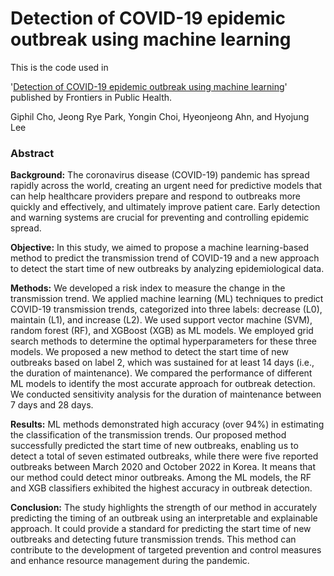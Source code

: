 # Detection of COVID-19 epidemic outbreak using machine learning

This is the code used in 

'[Detection of COVID-19 epidemic outbreak using machine learning](https://www.frontiersin.org/articles/10.3389/fpubh.2023.1252357/full?&utm_source=Email_to_authors_&utm_medium=Email&utm_content=T1_11.5e1_author&utm_campaign=Email_publication&field=&journalName=Frontiers_in_Public_Health&id=1252357)' published by Frontiers in Public Health.

Giphil Cho, Jeong Rye Park, Yongin Choi, Hyeonjeong Ahn, and Hyojung Lee


### Abstract

**Background:** The coronavirus disease (COVID-19) pandemic has spread rapidly across the world, creating an urgent need for predictive models that can help healthcare providers prepare and respond to outbreaks more quickly and effectively, and ultimately improve patient care. Early detection and warning systems are crucial for preventing and controlling epidemic spread.

**Objective:** In this study, we aimed to propose a machine learning-based method to predict the transmission trend of COVID-19 and a new approach to detect the start time of new outbreaks by analyzing epidemiological data.

**Methods:** We developed a risk index to measure the change in the transmission trend. We applied machine learning (ML) techniques to predict COVID-19 transmission trends, categorized into three labels: decrease (L0), maintain (L1), and increase (L2). We used support vector machine (SVM), random forest (RF), and XGBoost (XGB) as ML models. We employed grid search methods to determine the optimal hyperparameters for these three models. We proposed a new method to detect the start time of new outbreaks based on label 2, which was sustained for at least 14 days (i.e., the duration of maintenance). We compared the performance of different ML models to identify the most accurate approach for outbreak detection. We conducted sensitivity analysis for the duration of maintenance between 7  days and 28  days.

**Results:** ML methods demonstrated high accuracy (over 94%) in estimating the classification of the transmission trends. Our proposed method successfully predicted the start time of new outbreaks, enabling us to detect a total of seven estimated outbreaks, while there were five reported outbreaks between March 2020 and October 2022 in Korea. It means that our method could detect minor outbreaks. Among the ML models, the RF and XGB classifiers exhibited the highest accuracy in outbreak detection.

**Conclusion:** The study highlights the strength of our method in accurately predicting the timing of an outbreak using an interpretable and explainable approach. It could provide a standard for predicting the start time of new outbreaks and detecting future transmission trends. This method can contribute to the development of targeted prevention and control measures and enhance resource management during the pandemic.

